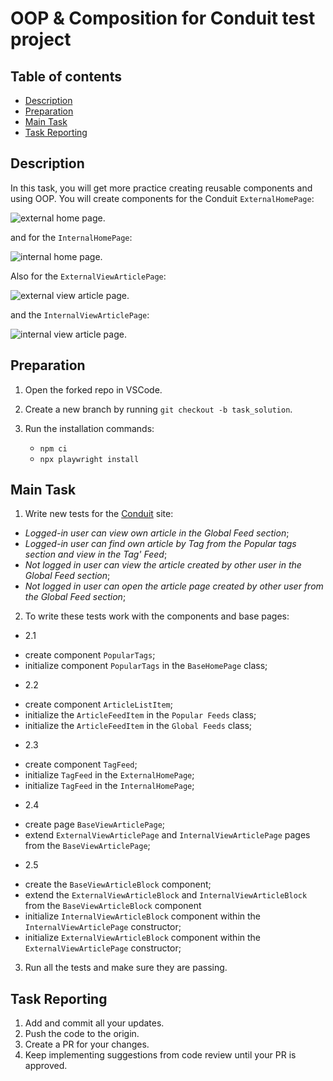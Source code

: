# OOP & Composition for Conduit test project

## Table of contents

- [Description](#description)
- [Preparation](#preparation)
- [Main Task](#main-task)
- [Task Reporting](#task-reporting)

## Description


In this task, you will get more practice creating reusable components and using OOP. 
You will create components for the Conduit `ExternalHomePage`:

![external home page](https://github.com/mate-academy/qa_pw_composition_coffee-cart/blob/main/ExternalHome.png). 

and for the `InternalHomePage`:

![internal home page](https://github.com/mate-academy/qa_pw_composition_coffee-cart/blob/main/InternalHome.png). 

Also for the `ExternalViewArticlePage`:

![external view article page](https://github.com/mate-academy/qa_pw_composition_coffee-cart/blob/main/ExternalViewArticlePage.png). 

and the `InternalViewArticlePage`:

![internal view article page](https://github.com/mate-academy/qa_pw_composition_coffee-cart/blob/main/InternalViewArticlePage.png). 


## Preparation

1. Open the forked repo in VSCode.
2. Create a new branch by running `git checkout -b task_solution`.
3. Run the installation commands:

    - `npm ci`
    - `npx playwright install`


## Main Task

1. Write new tests for the [Conduit](https://conduit.mate.academy/) site: 
- *Logged-in user can view own article in the Global Feed section*;
- *Logged-in user can find own article by Tag from the Popular tags section and view in the Tag' Feed*;
- *Not logged in user can view the article created by other user in the Global Feed section*;
- *Not logged in user can open the article page created by other user from the Global Feed section*;

2. To write these tests work with the components and base pages:
* 2.1 
- create component `PopularTags`;
- initialize component  `PopularTags` in the `BaseHomePage` class;
* 2.2 
- create component `ArticleListItem`;
- initialize the `ArticleFeedItem` in the `Popular Feeds` class;
- initialize the `ArticleFeedItem` in the `Global Feeds` class;
* 2.3
- create component `TagFeed`;
- initialize `TagFeed` in the `ExternalHomePage`;
- initialize `TagFeed` in the `InternalHomePage`;
* 2.4
- create page `BaseViewArticlePage`;
- extend `ExternalViewArticlePage` and `InternalViewArticlePage` pages from the `BaseViewArticlePage`;
* 2.5
- create the `BaseViewArticleBlock` component;
- extend the `ExternalViewArticleBlock` and `InternalViewArticleBlock` from the `BaseViewArticleBlock` component  
- initialize `InternalViewArticleBlock` component within the `InternalViewArticlePage` constructor;
- initialize `ExternalViewArticleBlock` component within the `ExternalViewArticlePage` constructor;
3. Run all the tests and make sure they are passing.

## Task Reporting

1. Add and commit all your updates.
2. Push the code to the origin.
3. Create a PR for your changes.
4. Keep implementing suggestions from code review until your PR is approved.
